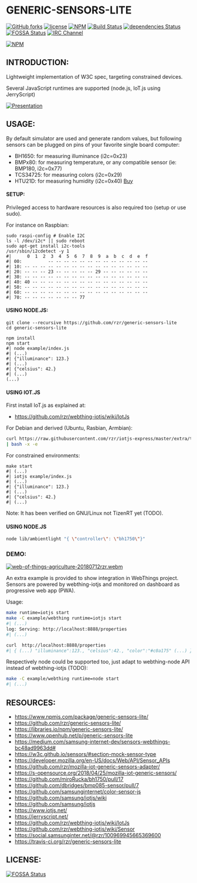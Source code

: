 # GENERIC-SENSORS-LITE #

[![GitHub forks](https://img.shields.io/github/forks/rzr/generic-sensors-lite.svg?style=social&label=Fork&maxAge=2592000)](https://GitHub.com/rzr/generic-sensors-lite/network/)
[![license](https://img.shields.io/badge/license-Apache-2.0.svg)](LICENSE)
[![NPM](https://img.shields.io/npm/v/generic-sensors-lite.svg)](https://www.npmjs.com/package/generic-sensors-lite)
[![Build Status](https://api.travis-ci.org/rzr/generic-sensors-lite.svg?branch=master)](https://travis-ci.org/rzr/generic-sensors-lite)
[![dependencies Status](https://david-dm.org/rzr/generic-sensors-lite/status.svg)](https://david-dm.org/rzr/generic-sensors-lite)
[![FOSSA Status](https://app.fossa.io/api/projects/git%2Bgithub.com%2Frzr%2Fgeneric-sensors-lite.svg?type=shield)](https://app.fossa.io/projects/git%2Bgithub.com%2Frzr%2Fgeneric-sensors-lite?ref=badge_shield)
[![IRC Channel](https://img.shields.io/badge/chat-on%20freenode-brightgreen.svg)](https://kiwiirc.com/client/irc.freenode.net/#iot)

[![NPM](https://nodei.co/npm/generic-sensors-lite.png)](https://npmjs.org/package/generic-sensors-lite)


## INTRODUCTION: ##

Lightweight implementation of W3C spec, targeting constrained devices.

Several JavaScript runtimes are supported (node.js, IoT.js using JerryScript)

[![Presentation](https://image.slidesharecdn.com/webthing-iotjs-20181022rzr-181027220201/95/webthingiotjs20181022rzr-34-638.jpg)](https://www.slideshare.net/slideshow/embed_code/key/BGdKOn9HHRF4Oa#webthing-iotjs# "WebThingIotJs")


## USAGE: ##

By default simulator are used and generate random values,
but following sensors can be plugged on pins of your favorite single board computer:

* BH1650: for measuring illuminance  (i2c=0x23)
* BMPx80: for measuring temperature, or any compatible sensor (ie: BMP180, i2c=0x77)
* TCS34725: for measuring colors (i2c=0x29)
* HTU21D: for measuring humidity (i2c=0x40) [Buy](
https://www.amazon.com/HiLetgo%C2%AE-Temperature-Humidity-1-5V-3-6V-Compatible/dp/B00XR7CR1I/ref=rzr-21#
)

#### SETUP: ####

Privileged access to hardware resources is also required too (setup or use sudo).

For instance on Raspbian:

``` 
sudo raspi-config # Enable I2C
ls -l /dev/i2c* || sudo reboot
sudo apt-get install i2c-tools
/usr/sbin/i2cdetect -y 1
#|      0  1  2  3  4  5  6  7  8  9  a  b  c  d  e  f
#| 00:          -- -- -- -- -- -- -- -- -- -- -- -- -- 
#| 10: -- -- -- -- -- -- -- -- -- -- -- -- -- -- -- -- 
#| 20: -- -- -- 23 -- -- -- -- -- 29 -- -- -- -- -- -- 
#| 30: -- -- -- -- -- -- -- -- -- -- -- -- -- -- -- -- 
#| 40: 40 -- -- -- -- -- -- -- -- -- -- -- -- -- -- -- 
#| 50: -- -- -- -- -- -- -- -- -- -- -- -- -- -- -- -- 
#| 60: -- -- -- -- -- -- -- -- -- -- -- -- -- -- -- -- 
#| 70: -- -- -- -- -- -- -- 77
```

#### USING NODE.JS: ####

```
git clone --recursive https://github.com/rzr/generic-sensors-lite
cd generic-sensors-lite

npm install
npm start
#| node example/index.js 
#| (...)
#| {"illuminance": 123.}
#| (...)
#| {"celsius": 42.}
#| (...)
(...)

```


#### USING IOT.JS ####

First install IoT.js as explained at:

-   <https://github.com/rzr/webthing-iotjs/wiki/IotJs>

For Debian and derived (Ubuntu, Rasbian, Armbian):

```sh
curl https://raw.githubusercontent.com/rzr/iotjs-express/master/extra/tools/iotjs/setup.sh \
| bash -x -e
```

For constrained environments:

```
make start
#| (...)
#| iotjs example/index.js 
#| (...)
#| {"illuminance": 123.}
#| (...)
#| {"celsius": 42.}
#| (...)
```

Note: It has been verified on GNU/Linux not TizenRT yet (TODO).


#### USING NODE.JS ####

```sh
node lib/ambientlight "{ \"controller\": \"bh1750\"}"
```


### DEMO: ###

[![web-of-things-agriculture-20180712rzr.webm
](
https://camo.githubusercontent.com/8c693d7e5d3950831e7f7fd62aa1dc790a6100f8/68747470733a2f2f732d6f70656e736f757263652e6f72672f77702d636f6e74656e742f75706c6f6164732f323031382f30372f7765622d6f662d7468696e67732d6167726963756c747572652d3230313830373132727a722e676966#/generic-sensors-lite.gif
)](
https://player.vimeo.com/video/279677314#web-of-things-agriculture-20180712rzr.webm
"Video Demo"
)

An extra example is provided to show integration in WebThings project.
Sensors are powered by webthing-iotjs and monitored on dashboard as progressive web app (PWA).

Usage:

```sh
make runtime=iotjs start
make -C example/webthing runtime=iotjs start
#| (...)
log: Serving: http://localhost:8888/properties
#| (...)

curl  http://localhost:8888/properties
#| { (...) "illuminance":123., "celsius":42., "color":"#c0a175" (...) } 
```

Respectively node could be supported too,
just adapt to webthing-node API instead of webthing-iotjs (TODO):

```sh
make -C example/webthing runtime=node start
#| (...)
```


## RESOURCES: ##

* <https://www.npmjs.com/package/generic-sensors-lite/>
* <https://github.com/rzr/generic-sensors-lite/>
* <https://libraries.io/npm/generic-sensors-lite/>
* <https://www.openhub.net/p/generic-sensors-lite>
* <https://medium.com/samsung-internet-dev/sensors-webthings-bc48ad9963dd#>
* <https://w3c.github.io/sensors/#section-mock-sensor-type>
* <https://developer.mozilla.org/en-US/docs/Web/API/Sensor_APIs>
* <https://github.com/rzr/mozilla-iot-generic-sensors-adapter/>
* <https://s-opensource.org/2018/04/25/mozilla-iot-generic-sensors/>
* <https://github.com/miroRucka/bh1750/pull/17>
* <https://github.com/dbridges/bmp085-sensor/pull/7>
* <https://github.com/samsunginternet/color-sensor-js>
* <https://github.com/samsung/iotjs/wiki>
* <https://github.com/samsung/iotjs>
* <https://www.iotjs.net/>
* <https://jerryscript.net/>
* <https://github.com/rzr/webthing-iotjs/wiki/IotJs>
* <https://github.com/rzr/webthing-iotjs/wiki/Sensor>
* <https://social.samsunginter.net/@rzr/100969945665369600>
* <https://travis-ci.org/rzr/generic-sensors-lite>


## LICENSE: ##

[![FOSSA Status](https://app.fossa.io/api/projects/git%2Bgithub.com%2Frzr%2Fgeneric-sensors-lite.svg?type=large)](https://app.fossa.io/projects/git%2Bgithub.com%2Frzr%2Fgeneric-sensors-lite?ref=badge_large)

